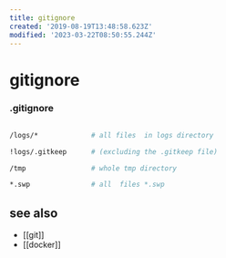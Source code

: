 ```yaml
---
title: gitignore
created: '2019-08-19T13:48:58.623Z'
modified: '2023-03-22T08:50:55.244Z'
---
```


# gitignore

### .gitignore
```sh

/logs/*             # all files  in logs directory

!logs/.gitkeep      # (excluding the .gitkeep file)

/tmp                # whole tmp directory

*.swp               # all  files *.swp
```

## see also
- [[git]]
- [[docker]]
